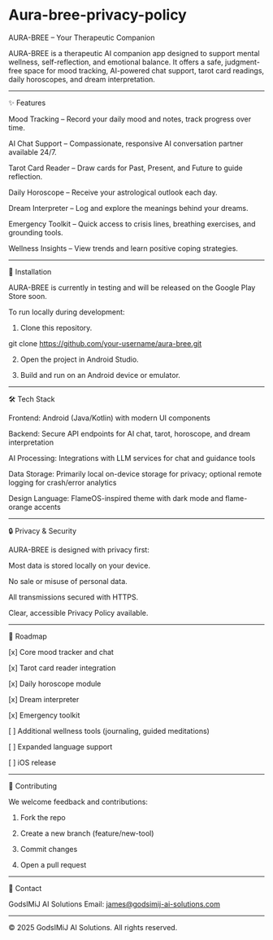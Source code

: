 # Aura-bree-privacy-policy

AURA-BREE – Your Therapeutic Companion

AURA-BREE is a therapeutic AI companion app designed to support mental wellness, self-reflection, and emotional balance. It offers a safe, judgment-free space for mood tracking, AI-powered chat support, tarot card readings, daily horoscopes, and dream interpretation.


---

✨ Features

Mood Tracking – Record your daily mood and notes, track progress over time.

AI Chat Support – Compassionate, responsive AI conversation partner available 24/7.

Tarot Card Reader – Draw cards for Past, Present, and Future to guide reflection.

Daily Horoscope – Receive your astrological outlook each day.

Dream Interpreter – Log and explore the meanings behind your dreams.

Emergency Toolkit – Quick access to crisis lines, breathing exercises, and grounding tools.

Wellness Insights – View trends and learn positive coping strategies.



---

📲 Installation

AURA-BREE is currently in testing and will be released on the Google Play Store soon.

To run locally during development:

1. Clone this repository.



git clone https://github.com/your-username/aura-bree.git

2. Open the project in Android Studio.


3. Build and run on an Android device or emulator.




---

🛠 Tech Stack

Frontend: Android (Java/Kotlin) with modern UI components

Backend: Secure API endpoints for AI chat, tarot, horoscope, and dream interpretation

AI Processing: Integrations with LLM services for chat and guidance tools

Data Storage: Primarily local on-device storage for privacy; optional remote logging for crash/error analytics

Design Language: FlameOS-inspired theme with dark mode and flame-orange accents



---

🔒 Privacy & Security

AURA-BREE is designed with privacy first:

Most data is stored locally on your device.

No sale or misuse of personal data.

All transmissions secured with HTTPS.

Clear, accessible Privacy Policy available.



---

🚀 Roadmap

[x] Core mood tracker and chat

[x] Tarot card reader integration

[x] Daily horoscope module

[x] Dream interpreter

[x] Emergency toolkit

[ ] Additional wellness tools (journaling, guided meditations)

[ ] Expanded language support

[ ] iOS release



---

🤝 Contributing

We welcome feedback and contributions:

1. Fork the repo


2. Create a new branch (feature/new-tool)


3. Commit changes


4. Open a pull request




---

📧 Contact

GodsIMiJ AI Solutions
Email: james@godsimij-ai-solutions.com


---

© 2025 GodsIMiJ AI Solutions. All rights reserved.

